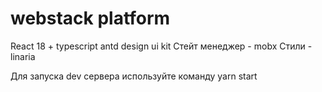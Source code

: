 # webstack platform
React 18 + typescript
antd design ui kit
Стейт менеджер - mobx
Стили - linaria

Для запуска dev сервера используйте команду yarn start
